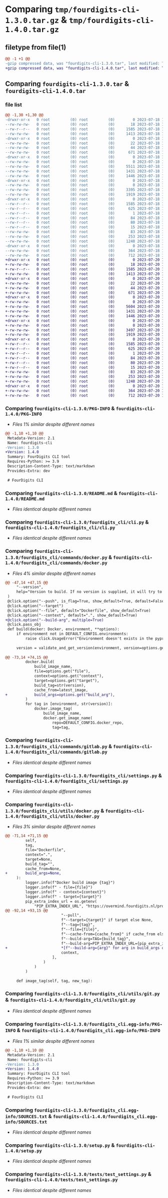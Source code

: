 # Comparing `tmp/fourdigits-cli-1.3.0.tar.gz` & `tmp/fourdigits-cli-1.4.0.tar.gz`

## filetype from file(1)

```diff
@@ -1 +1 @@
-gzip compressed data, was "fourdigits-cli-1.3.0.tar", last modified: Tue Jul 18 12:43:18 2023, max compression
+gzip compressed data, was "fourdigits-cli-1.4.0.tar", last modified: Thu Jul 20 13:46:55 2023, max compression
```

## Comparing `fourdigits-cli-1.3.0.tar` & `fourdigits-cli-1.4.0.tar`

### file list

```diff
@@ -1,30 +1,30 @@
-drwxr-xr-x   0 root         (0) root         (0)        0 2023-07-18 12:43:18.274327 fourdigits-cli-1.3.0/
--rw-rw-rw-   0 root         (0) root         (0)       18 2023-07-18 12:42:13.000000 fourdigits-cli-1.3.0/MANIFEST.in
--rw-r--r--   0 root         (0) root         (0)     1585 2023-07-18 12:43:18.274327 fourdigits-cli-1.3.0/PKG-INFO
--rw-rw-rw-   0 root         (0) root         (0)     1413 2023-07-18 12:42:13.000000 fourdigits-cli-1.3.0/README.md
-drwxr-xr-x   0 root         (0) root         (0)        0 2023-07-18 12:43:18.270327 fourdigits-cli-1.3.0/fourdigits_cli/
--rw-rw-rw-   0 root         (0) root         (0)       22 2023-07-18 12:42:13.000000 fourdigits-cli-1.3.0/fourdigits_cli/__init__.py
--rw-rw-rw-   0 root         (0) root         (0)       44 2023-07-18 12:42:13.000000 fourdigits-cli-1.3.0/fourdigits_cli/__main__.py
--rw-rw-rw-   0 root         (0) root         (0)      671 2023-07-18 12:42:13.000000 fourdigits-cli-1.3.0/fourdigits_cli/cli.py
-drwxr-xr-x   0 root         (0) root         (0)        0 2023-07-18 12:43:18.272328 fourdigits-cli-1.3.0/fourdigits_cli/commands/
--rw-rw-rw-   0 root         (0) root         (0)        0 2023-07-18 12:42:13.000000 fourdigits-cli-1.3.0/fourdigits_cli/commands/__init__.py
--rw-rw-rw-   0 root         (0) root         (0)     5511 2023-07-18 12:42:13.000000 fourdigits-cli-1.3.0/fourdigits_cli/commands/docker.py
--rw-rw-rw-   0 root         (0) root         (0)     1431 2023-07-18 12:42:13.000000 fourdigits-cli-1.3.0/fourdigits_cli/commands/gitlab.py
--rw-rw-rw-   0 root         (0) root         (0)     1446 2023-07-18 12:42:13.000000 fourdigits-cli-1.3.0/fourdigits_cli/settings.py
-drwxr-xr-x   0 root         (0) root         (0)        0 2023-07-18 12:43:18.273327 fourdigits-cli-1.3.0/fourdigits_cli/utils/
--rw-rw-rw-   0 root         (0) root         (0)        0 2023-07-18 12:42:13.000000 fourdigits-cli-1.3.0/fourdigits_cli/utils/__init__.py
--rw-rw-rw-   0 root         (0) root         (0)     3395 2023-07-18 12:42:13.000000 fourdigits-cli-1.3.0/fourdigits_cli/utils/docker.py
--rw-rw-rw-   0 root         (0) root         (0)     1919 2023-07-18 12:42:13.000000 fourdigits-cli-1.3.0/fourdigits_cli/utils/git.py
-drwxr-xr-x   0 root         (0) root         (0)        0 2023-07-18 12:43:18.272328 fourdigits-cli-1.3.0/fourdigits_cli.egg-info/
--rw-r--r--   0 root         (0) root         (0)     1585 2023-07-18 12:43:18.000000 fourdigits-cli-1.3.0/fourdigits_cli.egg-info/PKG-INFO
--rw-r--r--   0 root         (0) root         (0)      625 2023-07-18 12:43:18.000000 fourdigits-cli-1.3.0/fourdigits_cli.egg-info/SOURCES.txt
--rw-r--r--   0 root         (0) root         (0)        1 2023-07-18 12:43:18.000000 fourdigits-cli-1.3.0/fourdigits_cli.egg-info/dependency_links.txt
--rw-r--r--   0 root         (0) root         (0)       84 2023-07-18 12:43:18.000000 fourdigits-cli-1.3.0/fourdigits_cli.egg-info/entry_points.txt
--rw-r--r--   0 root         (0) root         (0)       80 2023-07-18 12:43:18.000000 fourdigits-cli-1.3.0/fourdigits_cli.egg-info/requires.txt
--rw-r--r--   0 root         (0) root         (0)       15 2023-07-18 12:43:18.000000 fourdigits-cli-1.3.0/fourdigits_cli.egg-info/top_level.txt
--rw-rw-rw-   0 root         (0) root         (0)       83 2023-07-18 12:42:13.000000 fourdigits-cli-1.3.0/pyproject.toml
--rw-rw-rw-   0 root         (0) root         (0)      253 2023-07-18 12:43:18.274327 fourdigits-cli-1.3.0/setup.cfg
--rw-rw-rw-   0 root         (0) root         (0)     1248 2023-07-18 12:42:13.000000 fourdigits-cli-1.3.0/setup.py
-drwxr-xr-x   0 root         (0) root         (0)        0 2023-07-18 12:43:18.274327 fourdigits-cli-1.3.0/tests/
--rw-rw-rw-   0 root         (0) root         (0)      364 2023-07-18 12:42:13.000000 fourdigits-cli-1.3.0/tests/test_cli.py
--rw-rw-rw-   0 root         (0) root         (0)      712 2023-07-18 12:42:13.000000 fourdigits-cli-1.3.0/tests/test_settings.py
+drwxr-xr-x   0 root         (0) root         (0)        0 2023-07-20 13:46:55.923601 fourdigits-cli-1.4.0/
+-rw-rw-rw-   0 root         (0) root         (0)       18 2023-07-20 13:45:52.000000 fourdigits-cli-1.4.0/MANIFEST.in
+-rw-r--r--   0 root         (0) root         (0)     1585 2023-07-20 13:46:55.923601 fourdigits-cli-1.4.0/PKG-INFO
+-rw-rw-rw-   0 root         (0) root         (0)     1413 2023-07-20 13:45:52.000000 fourdigits-cli-1.4.0/README.md
+drwxr-xr-x   0 root         (0) root         (0)        0 2023-07-20 13:46:55.919601 fourdigits-cli-1.4.0/fourdigits_cli/
+-rw-rw-rw-   0 root         (0) root         (0)       22 2023-07-20 13:45:52.000000 fourdigits-cli-1.4.0/fourdigits_cli/__init__.py
+-rw-rw-rw-   0 root         (0) root         (0)       44 2023-07-20 13:45:52.000000 fourdigits-cli-1.4.0/fourdigits_cli/__main__.py
+-rw-rw-rw-   0 root         (0) root         (0)      671 2023-07-20 13:45:52.000000 fourdigits-cli-1.4.0/fourdigits_cli/cli.py
+drwxr-xr-x   0 root         (0) root         (0)        0 2023-07-20 13:46:55.921601 fourdigits-cli-1.4.0/fourdigits_cli/commands/
+-rw-rw-rw-   0 root         (0) root         (0)        0 2023-07-20 13:45:52.000000 fourdigits-cli-1.4.0/fourdigits_cli/commands/__init__.py
+-rw-rw-rw-   0 root         (0) root         (0)     5604 2023-07-20 13:45:52.000000 fourdigits-cli-1.4.0/fourdigits_cli/commands/docker.py
+-rw-rw-rw-   0 root         (0) root         (0)     1431 2023-07-20 13:45:52.000000 fourdigits-cli-1.4.0/fourdigits_cli/commands/gitlab.py
+-rw-rw-rw-   0 root         (0) root         (0)     1446 2023-07-20 13:45:52.000000 fourdigits-cli-1.4.0/fourdigits_cli/settings.py
+drwxr-xr-x   0 root         (0) root         (0)        0 2023-07-20 13:46:55.922601 fourdigits-cli-1.4.0/fourdigits_cli/utils/
+-rw-rw-rw-   0 root         (0) root         (0)        0 2023-07-20 13:45:52.000000 fourdigits-cli-1.4.0/fourdigits_cli/utils/__init__.py
+-rw-rw-rw-   0 root         (0) root         (0)     3497 2023-07-20 13:45:52.000000 fourdigits-cli-1.4.0/fourdigits_cli/utils/docker.py
+-rw-rw-rw-   0 root         (0) root         (0)     1919 2023-07-20 13:45:52.000000 fourdigits-cli-1.4.0/fourdigits_cli/utils/git.py
+drwxr-xr-x   0 root         (0) root         (0)        0 2023-07-20 13:46:55.921601 fourdigits-cli-1.4.0/fourdigits_cli.egg-info/
+-rw-r--r--   0 root         (0) root         (0)     1585 2023-07-20 13:46:55.000000 fourdigits-cli-1.4.0/fourdigits_cli.egg-info/PKG-INFO
+-rw-r--r--   0 root         (0) root         (0)      625 2023-07-20 13:46:55.000000 fourdigits-cli-1.4.0/fourdigits_cli.egg-info/SOURCES.txt
+-rw-r--r--   0 root         (0) root         (0)        1 2023-07-20 13:46:55.000000 fourdigits-cli-1.4.0/fourdigits_cli.egg-info/dependency_links.txt
+-rw-r--r--   0 root         (0) root         (0)       84 2023-07-20 13:46:55.000000 fourdigits-cli-1.4.0/fourdigits_cli.egg-info/entry_points.txt
+-rw-r--r--   0 root         (0) root         (0)       80 2023-07-20 13:46:55.000000 fourdigits-cli-1.4.0/fourdigits_cli.egg-info/requires.txt
+-rw-r--r--   0 root         (0) root         (0)       15 2023-07-20 13:46:55.000000 fourdigits-cli-1.4.0/fourdigits_cli.egg-info/top_level.txt
+-rw-rw-rw-   0 root         (0) root         (0)       83 2023-07-20 13:45:52.000000 fourdigits-cli-1.4.0/pyproject.toml
+-rw-rw-rw-   0 root         (0) root         (0)      253 2023-07-20 13:46:55.923601 fourdigits-cli-1.4.0/setup.cfg
+-rw-rw-rw-   0 root         (0) root         (0)     1248 2023-07-20 13:45:52.000000 fourdigits-cli-1.4.0/setup.py
+drwxr-xr-x   0 root         (0) root         (0)        0 2023-07-20 13:46:55.922601 fourdigits-cli-1.4.0/tests/
+-rw-rw-rw-   0 root         (0) root         (0)      364 2023-07-20 13:45:52.000000 fourdigits-cli-1.4.0/tests/test_cli.py
+-rw-rw-rw-   0 root         (0) root         (0)      712 2023-07-20 13:45:52.000000 fourdigits-cli-1.4.0/tests/test_settings.py
```

### Comparing `fourdigits-cli-1.3.0/PKG-INFO` & `fourdigits-cli-1.4.0/PKG-INFO`

 * *Files 1% similar despite different names*

```diff
@@ -1,10 +1,10 @@
 Metadata-Version: 2.1
 Name: fourdigits-cli
-Version: 1.3.0
+Version: 1.4.0
 Summary: FourDigits CLI tool
 Requires-Python: >= 3.9
 Description-Content-Type: text/markdown
 Provides-Extra: dev
 
 # FourDigits CLI
```

### Comparing `fourdigits-cli-1.3.0/README.md` & `fourdigits-cli-1.4.0/README.md`

 * *Files identical despite different names*

### Comparing `fourdigits-cli-1.3.0/fourdigits_cli/cli.py` & `fourdigits-cli-1.4.0/fourdigits_cli/cli.py`

 * *Files identical despite different names*

### Comparing `fourdigits-cli-1.3.0/fourdigits_cli/commands/docker.py` & `fourdigits-cli-1.4.0/fourdigits_cli/commands/docker.py`

 * *Files 4% similar despite different names*

```diff
@@ -47,14 +47,15 @@
     "--version",
     help="Version to build. If no version is supplied, it will try to get the current git tag",  # noqa: E501
 )
 @click.option("--push", is_flag=True, show_default=True, default=False)
 @click.option("--target")
 @click.option("--file", default="Dockerfile", show_default=True)
 @click.option("--context", default=".", show_default=True)
+@click.option("--build-arg", multiple=True)
 @click.pass_obj
 def build(docker: Docker, environment, **options):
     if environment not in DEFAULT_CONFIG.environments:
         raise click.UsageError("Environment doesn't exists in the pyproject.toml")
 
     version = validate_and_get_version(environment, version=options.get("version"))
 
@@ -73,14 +74,15 @@
         docker.build(
             build_image_name,
             file=options.get("file"),
             context=options.get("context"),
             target=options.get("target"),
             build_tag=str(version),
             cache_from=latest_image,
+            build_args=options.get("build_arg"),
         )
         for tag in [environment, str(version)]:
             docker.image_tag(
                 build_image_name,
                 docker.get_image_name(
                     repo=DEFAULT_CONFIG.docker_repo,
                     tag=tag,
```

### Comparing `fourdigits-cli-1.3.0/fourdigits_cli/commands/gitlab.py` & `fourdigits-cli-1.4.0/fourdigits_cli/commands/gitlab.py`

 * *Files identical despite different names*

### Comparing `fourdigits-cli-1.3.0/fourdigits_cli/settings.py` & `fourdigits-cli-1.4.0/fourdigits_cli/settings.py`

 * *Files identical despite different names*

### Comparing `fourdigits-cli-1.3.0/fourdigits_cli/utils/docker.py` & `fourdigits-cli-1.4.0/fourdigits_cli/utils/docker.py`

 * *Files 3% similar despite different names*

```diff
@@ -71,14 +71,15 @@
         self,
         tag,
         file="Dockerfile",
         context=".",
         target=None,
         build_tag="",
         cache_from=None,
+        build_args=None,
     ):
         logger.info(f"Docker build image {tag}")
         logger.info(f" - file={file}")
         logger.info(f" - context={context}")
         logger.info(f" - target={target}")
         pip_extra_index_url = os.getenv(
             "PIP_EXTRA_INDEX_URL", "https://overmind.fourdigits.nl/products/simple/"
@@ -92,14 +93,15 @@
                         "--pull",
                         f"--target={target}" if target else None,
                         f"--tag={tag}",
                         f"--file={file}",
                         f"--cache-from={cache_from}" if cache_from else None,
                         f"--build-arg=TAG={build_tag}",
                         f"--build-arg=PIP_EXTRA_INDEX_URL={pip_extra_index_url}",
+                        *[f"--build-arg={arg}" for arg in build_args or []],
                         context,
                     ],
                 )
             )
         )
 
     def image_tag(self, tag, new_tag):
```

### Comparing `fourdigits-cli-1.3.0/fourdigits_cli/utils/git.py` & `fourdigits-cli-1.4.0/fourdigits_cli/utils/git.py`

 * *Files identical despite different names*

### Comparing `fourdigits-cli-1.3.0/fourdigits_cli.egg-info/PKG-INFO` & `fourdigits-cli-1.4.0/fourdigits_cli.egg-info/PKG-INFO`

 * *Files 1% similar despite different names*

```diff
@@ -1,10 +1,10 @@
 Metadata-Version: 2.1
 Name: fourdigits-cli
-Version: 1.3.0
+Version: 1.4.0
 Summary: FourDigits CLI tool
 Requires-Python: >= 3.9
 Description-Content-Type: text/markdown
 Provides-Extra: dev
 
 # FourDigits CLI
```

### Comparing `fourdigits-cli-1.3.0/fourdigits_cli.egg-info/SOURCES.txt` & `fourdigits-cli-1.4.0/fourdigits_cli.egg-info/SOURCES.txt`

 * *Files identical despite different names*

### Comparing `fourdigits-cli-1.3.0/setup.py` & `fourdigits-cli-1.4.0/setup.py`

 * *Files identical despite different names*

### Comparing `fourdigits-cli-1.3.0/tests/test_settings.py` & `fourdigits-cli-1.4.0/tests/test_settings.py`

 * *Files identical despite different names*

